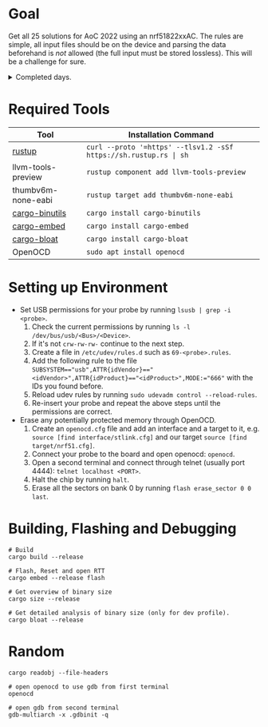 # Goal

Get all 25 solutions for AoC 2022 using an nrf51822xxAC. The rules are simple, all input files should be on the device
and parsing the data beforehand is *not* allowed (the full input must be stored lossless). This
will be a challenge for sure.

<details><summary>Completed days.</summary>

| day |  part 1 (us) | part 2 (us) | day | part 1 (us) | part 2 (us) |
|----:|-------------:|------------:|----:|------------:|------------:|
|   1 |       10,122 |      10,629 |  14 |             |             |
|   2 |        5,501 |       5,501 |  15 |             |             |
|   3 |       22,228 |      21,721 |  16 |             |             |
|   4 |       19,132 |      19,161 |  17 |             |             |
|   5 |       27,831 |      33,976 |  18 |             |             |
|   6 |        5,816 |      11,392 |  19 |             |             |
|   7 |       16,155 |      16,255 |  20 |             |             |
|   8 |      174,629 |     166,544 |  21 |             |             |
|   9 |      206,356 |     513,470 |  22 |             |             |
|  10 |          844 |       1,820 |  23 |             |             |
|  11 |              |             |  24 |             |             |
|  12 |      193,192 |     198,169 |  25 |             |             |
|  13 |              |             |     |             |             |

</details>

# Required Tools

| Tool                                                              | Installation Command                                              |
|-------------------------------------------------------------------|-------------------------------------------------------------------|
| [rustup](https://www.rust-lang.org/tools/install)                 | `curl --proto '=https' --tlsv1.2 -sSf https://sh.rustup.rs \| sh` |
| llvm-tools-preview                                                | `rustup component add llvm-tools-preview`                         |
| thumbv6m-none-eabi                                                | `rustup target add thumbv6m-none-eabi`                            |
| [cargo-binutils](https://github.com/rust-embedded/cargo-binutils) | `cargo install cargo-binutils`                                    |
| [cargo-embed](https://github.com/probe-rs/cargo-embed)            | `cargo install cargo-embed`                                       |
| [cargo-bloat](https://github.com/RazrFalcon/cargo-bloat)          | `cargo install cargo-bloat`                                       |
| OpenOCD                                                           | `sudo apt install openocd`                                        |

# Setting up Environment

* Set USB permissions for your probe by running ``lsusb | grep -i <probe>``.
    1. Check the current permissions by running `ls -l /dev/bus/usb/<Bus>/<Device>`.
    2. If it's not ``crw-rw-rw-`` continue to the next step.
    3. Create a file in ``/etc/udev/rules.d`` such as ``69-<probe>.rules``.
    4. Add the following rule to the
       file ``SUBSYSTEM=="usb",ATTR{idVendor}=="<idVendor>",ATTR{idProduct}=="<idProduct>",MODE:="666"`` with the IDs
       you found before.
    5. Reload udev rules by running ``sudo udevadm control --reload-rules``.
    6. Re-insert your probe and repeat the above steps until the permissions are correct.
* Erase any potentially protected memory through OpenOCD.
    1. Create an ``openocd.cfg`` file and add an interface and a target to it,
       e.g. ``source [find interface/stlink.cfg]`` and our target ``source [find target/nrf51.cfg]``.
    2. Connect your probe to the board and open openocd: ``openocd``.
    3. Open a second terminal and connect through telnet (usually port 4444): ``telnet localhost <PORT>``.
    4. Halt the chip by running ``halt``.
    5. Erase all the sectors on bank 0 by running ``flash erase_sector 0 0 last``.

# Building, Flashing and Debugging

```
# Build
cargo build --release

# Flash, Reset and open RTT
cargo embed --release flash

# Get overview of binary size
cargo size --release

# Get detailed analysis of binary size (only for dev profile).
cargo bloat --release
```

# Random

```
cargo readobj --file-headers

# open openocd to use gdb from first terminal
openocd

# open gdb from second terminal
gdb-multiarch -x .gdbinit -q
```
